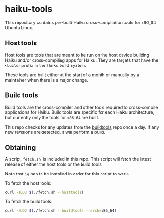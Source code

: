 # haiku-tools

This repository contains pre-built Haiku cross-compilation tools for x86_64 Ubuntu Linux.

## Host tools

Host tools are tools that are meant to be run on the host device building Haiku and/or cross-compiling
apps for Haiku. They are targets that have the `<build>` prefix in the Haiku build system.

These tools are built either at the start of a month or manually by a maintainer when there is a
major change.

## Build tools

Build tools are the cross-compiler and other tools required to cross-compile applications for Haiku.
Build tools are specific for each Haiku architecture, but currently only the tools for `x86_64` are
built.

This repo checks for any updates from the [buildtools](https://github.com/haiku/buildtools) repo
once a day. If any new revisions are detected, it will perform a build.

## Obtaining

A script, `fetch.sh`, is included in this repo. This script will fetch the latest release of
either the host tools or the build tools.

Note that `jq` has to be installed in order for this script to work.

To fetch the host tools:

```sh
curl -sLOJ $(./fetch.sh --hosttools)
```

To fetch the build tools:

```sh
curl -sLOJ $(./fetch.sh --buildtools --arch=x86_64)
```
